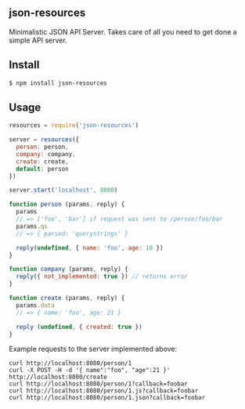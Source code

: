 ## json-resources

Minimalistic JSON API Server. Takes care of all you need to get done a simple API server.

## Install

```bash
$ npm install json-resources
```

## Usage

```js
resources = require('json-resources')

server = resources({
  person: person,
  company: company,
  create: create,
  default: person
})

server.start('localhost', 8080)

function person (params, reply) {
  params
  // => ['foo', 'bar'] if request was sent to /person/foo/bar
  params.qs
  // => { parsed: 'querystrings' }

  reply(undefined, { name: 'foo', age: 10 })
}

function company (params, reply) {
  reply({ not_implemented: true }) // returns error
}

function create (params, reply) {
  params.data
  // => { name: 'foo', age: 21 }

  reply (undefined, { created: true })
}
```

Example requests to the server implemented above:

```
curl http://localhost:8080/person/1
curl -X POST -H -d '{ name":"foo", "age":21 }' http://localhost:8000/create
curl http://localhost:8080/person/1?callback=foobar
curl http://localhost:8080/person/1.js?callback=foobar
curl http://localhost:8080/person/1.json?callback=foobar
```
